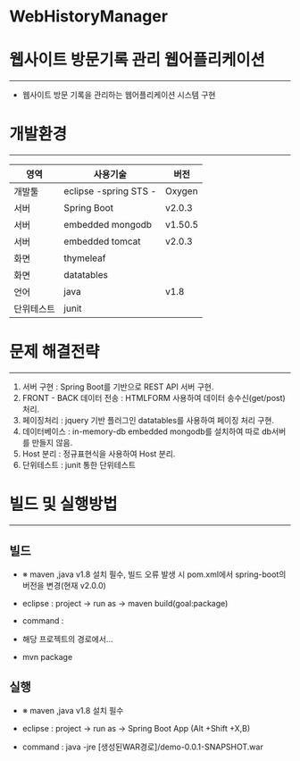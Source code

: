 # WebHistoryManager

# 웹사이트 방문기록 관리 웹어플리케이션
---------------

- 웹사이트 방문 기록을 관리하는 웹어플리케이션 시스템 구현 


# 개발환경
---------------

| 영역 | 사용기술 | 버전 |
|------|---------|------|
| 개발툴 | eclipse -spring STS - | Oxygen |
| 서버 | Spring Boot | v2.0.3 |
| 서버 | embedded mongodb| v1.50.5 |
| 서버 | embedded tomcat | v2.0.3 |
| 화면 | thymeleaf |  |
| 화면 | datatables |  |
|언어  | java  |v1.8|
|단위테스트 | junit | |

# 문제 해결전략
---------------
1. 서버 구현 : Spring Boot를 기반으로 REST API 서버 구현.
2. FRONT - BACK 데이터 전송 : HTMLFORM 사용하여 데이터 송수신(get/post) 처리.
3. 페이징처리 : jquery 기반 플러그인 datatables를 사용하여  페이징 처리 구현.
4. 데이터베이스 : in-memory-db embedded mongodb를 설치하여 따로 db서버를 만들지 않음.
5. Host 분리 : 정규표현식을 사용하여 Host 분리.
6. 단위테스트 : junit 통한 단위테스트 


# 빌드 및 실행방법
---------------

 빌드
 -----------------
 - ※ maven ,java v1.8 설치 필수, 빌드 오류 발생 시 pom.xml에서 spring-boot의 버전을 변경(현재 v2.0.0)
 - eclipse : project -> run as -> maven build(goal:package)
 
 
 - command : 
 - 해당 프로젝트의 경로에서...
 - mvn package

실행 
---------------
- ※ maven ,java v1.8 설치 필수
- eclipse : project -> run as -> Spring Boot App  (Alt +Shift +X,B)
 
 
- command : java -jre [생성된WAR경로]/demo-0.0.1-SNAPSHOT.war
